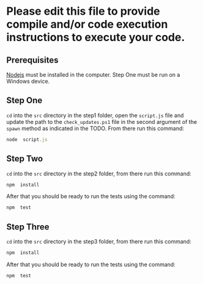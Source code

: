 # Please edit this file to provide compile and/or code execution instructions to execute your code.

## Prerequisites

[Nodejs](https://nodejs.org/en/) must be installed in the computer.
Step One must be run on a Windows device.

## Step One

`cd` into the `src` directory in the step1 folder, open the `script.js` file and update the path to the `check_updates.ps1` file 
in the second argument of the `spawn` method as indicated in the TODO.
From there run this command:
```javascript
node  script.js
```
## Step Two

`cd` into the `src` directory in the step2 folder, from there run this command:
```javascript
npm  install
```
After that you should be ready to run the tests using the command:
```javascript
npm  test
```

## Step Three

`cd` into the `src` directory in the step3 folder, from there run this command:
```javascript
npm  install
```
After that you should be ready to run the tests using the command:
```javascript
npm  test
```